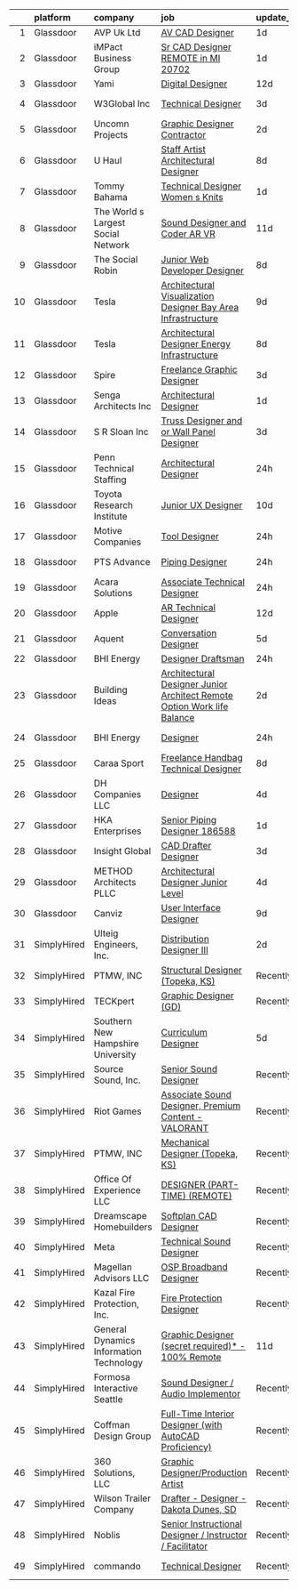 

|    | platform    | company                                 | job                                                                                                                                                                                                                                                                                                                                                                                                                                                                                                                                                                                                                                                                                                                                                                                                                                                                                                                                                                                                                                                                                                                                                                                                                                                                                                                                     | update_time   | location                   |
|---:|:------------|:----------------------------------------|:----------------------------------------------------------------------------------------------------------------------------------------------------------------------------------------------------------------------------------------------------------------------------------------------------------------------------------------------------------------------------------------------------------------------------------------------------------------------------------------------------------------------------------------------------------------------------------------------------------------------------------------------------------------------------------------------------------------------------------------------------------------------------------------------------------------------------------------------------------------------------------------------------------------------------------------------------------------------------------------------------------------------------------------------------------------------------------------------------------------------------------------------------------------------------------------------------------------------------------------------------------------------------------------------------------------------------------------|:--------------|:---------------------------|
|  1 | Glassdoor   | AVP Uk Ltd                              | [AV CAD Designer](https://www.glassdoor.com/partner/jobListing.htm?pos=104&ao=1110586&s=58&guid=00000183978206e0b8699b8ed30755a0&src=GD_JOB_AD&t=SR&vt=w&ea=1&cs=1_7d8bf997&cb=1664694225112&jobListingId=1008173007558&cpc=C19BE7EA145E205E&jrtk=3-0-1gebo41oikltu801-1gebo41p5ih6e800-5f97c9f94f7f4db1--6NYlbfkN0BRv-Wc929RsrsSUem9Y6h8brrWFQ-iaB-Blp-pMy6VrcEQM6O4vSQyo6wkqqGAILjsuU26OlTajwT8Zt-5yn63Kw6kQNOSGHeIAokNRr4bfoaFrrQfjfDuOxhus2QZ46X2m62Ke2DWo9CUuYb13fZMUV9l_ooMnB6KtAGSrkNqa0sMG3HIp89Mw6Wzg26r_egp0o68ou_almq9GieVN4RfCmPrxeiMu7int1jsy0WiCU400pVjRHzuPVa__K7rxJQJMpoaNVoDsF_4tO8tNlDQh74EceX6n8vm0yTTqr3qSwQlJzH9_meEP66sNeJKzZMmVT9Zu50UUYGHT1nPT1NoNba23kO439vYujsUIxByqM_HX-80I6ks8Ka9oZDQF8P7hiQ5xYs6vSi3LCuSp1ZsVc0eV9dBuMwXZwVSK_ZNqYmka931dbTYMC1oBdSDlThWgGejCWdHnafQjp3TE8r8jo7eASReCRsNpB8gxIwk4RAmSWlwQn1ePBO-L6AmzPY3y-6sOfd9hg%3D%3D)                                                                                                                                                                                                                                                                                                                                                                                                                                                                  | 1d            | New York, NY               |
|  2 | Glassdoor   | iMPact Business Group                   | [Sr  CAD Designer REMOTE in MI   20702](https://www.glassdoor.com/partner/jobListing.htm?pos=128&ao=1110586&s=58&guid=00000183978206e0b8699b8ed30755a0&src=GD_JOB_AD&t=SR&vt=w&ea=1&cs=1_44ac66e9&cb=1664694225119&jobListingId=1008173763576&cpc=0FE1F5EA2BC84A01&jrtk=3-0-1gebo41oikltu801-1gebo41p5ih6e800-3b4dbd5ef948141c--6NYlbfkN0CJbMOVrL4pmOIN70aek35lGUd1VGkUUl9qM-u8TQSK31Uo9iBKa4zcbWmzwKIAH8hbAO13aEDFoUG6xb8VG57F3Fw37wXLnW5F01QWxLh9yvEhv4_QRRa7NXfljHmqJDSNeubqED9JL1ob3omGpaVBlFEwvUP-PaC-j1ncsIZ8R3jnmHMhidPjjeP4qJwrwQFjXIOZ4USQvimpXfhZHW6mY_eir-7FWC84e6oR_uDMKoIhMUWS7TQifCi1OEIsJ4PLI6gP2iIkjcjSTfxwLFiaSi0vpJ7M2Pj29ZnEuLtj6uW2L5cXcNN-6sdf58QiNUi1O3sUJ18LfJuvXXioY24YxIarSe1J-M6w7hp_f11jXU4kFpj_rmwdP1GRXiAwCnIMglE2V_nLt_5hUNAl4OtUV-NnaPoIWzS0ECxICC8svWlOhjKXU-pSIeGjkuVTLOw59IhRETqiBECVxnjwissnkEkAiX2NpcFNbJg3wH9Gpf2ickWac5OVggVuJNyhS7JLulaX4VIgnEpUEidVyYGbCL6WzAjqryjfypyB0imNdg%3D%3D)                                                                                                                                                                                                                                                                                                                                                                                                            | 1d            | Jackson, MI                |
|  3 | Glassdoor   | Yami                                    | [Digital Designer](https://www.glassdoor.com/partner/jobListing.htm?pos=101&ao=1110586&s=58&guid=00000183978206e0b8699b8ed30755a0&src=GD_JOB_AD&t=SR&vt=w&ea=1&cs=1_b312434e&cb=1664694225112&jobListingId=1008149543553&cpc=D1AB73242940E063&jrtk=3-0-1gebo41oikltu801-1gebo41p5ih6e800-d96790f07ddfb524--6NYlbfkN0DsBOlmEAMqZtav1V1WKZO3RUElpafjggtWvxyDQ3xFSnW2ELFgJeLX3S5xFeisUPMw82b5JYcnJNXu1QexHkiyMgdkVeTHVR0rJVBYbdWKeloc5xYfv3eVNueJ_bKSsVQdqM4vvwnu1xSTpv0VSoFJ7DPATGJpk9r3Z3q7WHdgifquY24OuuFa8uuWs7fOfsx7iiMFaHumhMGUksXxIyk3pLBoaJjniq6Vufm4BoFGqKhIuwWOunbBnBjmjTd492IN7heqRVTQr7-kVpfOUFoMBo3Yk7GdF4xV05sQEyHPHBeM0avYkUETUN2L-Ly7F-Fk8YGtfQ9dLlIZ4ITAOXEKOwz-37TVqOUMCe9-n1Li5CmSiZvqF6xbqXJRqtFnoVF2YUq41kp7odJcYRL06mYoSs6ZHeF6FUTgNWnW37MwYGIQn4B3vmGN9Kj4lLccy01-hq7Xo2cu4NIPNmEekUWXSum7dlv44Q8DsitXJILTABjGhVyhHHHk7WCmQVfRjq8WI4s6m-8H-g%3D%3D)                                                                                                                                                                                                                                                                                                                                                                                                                                                                 | 12d           | Brea, CA                   |
|  4 | Glassdoor   | W3Global Inc                            | [Technical Designer](https://www.glassdoor.com/partner/jobListing.htm?pos=125&ao=1110586&s=58&guid=00000183978206e0b8699b8ed30755a0&src=GD_JOB_AD&t=SR&vt=w&ea=1&cs=1_dd1cad4b&cb=1664694225118&jobListingId=1008168969006&cpc=F41FEAB56D215062&jrtk=3-0-1gebo41oikltu801-1gebo41p5ih6e800-455e7633626bf3bb--6NYlbfkN0DQr0I1mkHTYCHIQl-Z2q2GFo8_WIakD9g7JG9Jpso0F1szWHTNQT333qdHOIIMC5VIJQypQmt4eRUtOwbTbXU0wzKh3i4ukYp7x06uCaAP7a7bsfd_Pnwbw_IaKFNnaQ7larvDGHX2NhmwM33Otvn1goZQ5hYMiGFFTwMht_0dnBWC_aVhdA6l7YqXaj_zPlK2q9H-ROGzwUDDU2o4QFMSW38KtHTUUPtlfMdYighCeA0GBVuq0cITJJ-JIlUpz4yjQVAUKL4gue-fNdrQTP8U39x-vBiCFe_YHMZeJalw4Spa_k4fdTdg1s0pXcl52aaDXSWEy2PkPj-ByFQtL6LRz8IvtKk4TVCFXPjzCSBv83fDgQd2D9i2uArikroq03vFeCOoS7oyd1j8EYZ5JplaobViycNrsUlYhB9ownN6uekkiGnEOGT88InO6fCwK823qDvPxETnBvpCaDwc7faUtLmlsoIMuNsxQ4g_gUSFjahsINLxGjr-y4YpV67R2_0w0eW7W0NMwlyaHBZYogBioTKqBgzuJOzl9Uvj1PZhTSZKi3gpq7OC0B4sqihyVdnrNQK6cQSC7g%3D%3D)                                                                                                                                                                                                                                                                                                                                                                                               | 3d            | Los Angeles, CA            |
|  5 | Glassdoor   | Uncomn Projects                         | [Graphic Designer  Contractor ](https://www.glassdoor.com/partner/jobListing.htm?pos=109&ao=1110586&s=58&guid=00000183978206e0b8699b8ed30755a0&src=GD_JOB_AD&t=SR&vt=w&ea=1&cs=1_4a34b5ca&cb=1664694225114&jobListingId=1008172269703&cpc=8795CF9063CD573D&jrtk=3-0-1gebo41oikltu801-1gebo41p5ih6e800-90846522c68ac9b2--6NYlbfkN0BKcv96LAN5JP5r9t3e9WCk6GBMa7XVoW6HuhSN1eWrgTftW7TMh9FQJxAv04YsPFG9lDf6NFOQvnhDWWqBwZ2HNp02zHSSKUP14_jXzNcyD_xPEmPBcipcmsqxP-xP9NDrEAgpDzotlubbXMpZRUZL1VIV8opCYti-nrHSFgd3GH3Lgn-5WzXFro6PL7qxGQJWkbrrfHLKaKd5kCvqt3s0zpoGObeuBY8d5uOAvawxeU0qiQNRv8vB4oOot4Z0b98lFbuoE4hldyjUuueIUT0M5ikQazH5V6IBm754S1yeXj0aZFt5DJcwekqw3JrJUneXYZCr2uSrxsGbtOBkwKtKJekCpRkD8lYx0oRy4I9OgteNUgKZMMCh3R5868ub1HwO5tg65X-UjsYT_EzwSn79dl3BrUk82l4PUp7w8eEy1FCtgHkFqc6ZR_mZYfm-siFF0eGZfHccJiXRW614qjrWS-eXGvW12tuLodORCXvoSQP6vRuXfkxlHP_HcR7M3U5x_kkKMf5nDw%3D%3D)                                                                                                                                                                                                                                                                                                                                                                                                                                                    | 2d            | Remote                     |
|  6 | Glassdoor   | U Haul                                  | [Staff Artist Architectural Designer](https://www.glassdoor.com/partner/jobListing.htm?pos=110&ao=1110586&s=58&guid=00000183978206e0b8699b8ed30755a0&src=GD_JOB_AD&t=SR&vt=w&ea=1&cs=1_1915918d&cb=1664694225115&jobListingId=1008158422934&cpc=9FFE37255B2C047E&jrtk=3-0-1gebo41oikltu801-1gebo41p5ih6e800-28429ef3067ba079--6NYlbfkN0DdoLzd2nH_jHSLwr2EyTkavNA8xpnfBmQyA5D2SPCveIstByWqgi2KSDKasltwxyfxctkgsP-HOwOdSWhEHutSr9pl1BDh41IUZiravzOsEg4BUKUHZBBfsGybUratl0F9CtrC9DdvGVee0K3CHGdDTLNI56tu9C1qauDIyOB79jeZyTlP80d31ggwwOcbDucXrD8EnewBJgt3qO0VgXxxV8UnjgjerelRI1ROFr2FsY-Q-cpyLim_fe5E17VspPsuZdQl3bNS9Dfxhd66FLfbNsysSKOKjNx4uAzOweoUsQIG-PmcDy1MpQQQtF5VStR9XHung9qOkR5Msq_Ux8IAmfl_Kk2dkGYZMZTXtGthDeIyoOnwgmwDs5EhnV_EDrKLpmMb3CrC0_RHUed3T2-TXyTKY6V2qCNPha4sgncvJmFdD89y730V2y-Ou3UlLSJ0coQgLfF2XgNBNVY0CzT9FW1mNaM7Hh30hcBaQFLQZnX_YB3O1PYvpUOKyA-mw8NqATpe9B-Fwo8kbv5c5MTYfYrbIxNho1wpe07WtqCqdA%3D%3D)                                                                                                                                                                                                                                                                                                                                                                                                              | 8d            | Phoenix, AZ                |
|  7 | Glassdoor   | Tommy Bahama                            | [Technical Designer Women s Knits](https://www.glassdoor.com/partner/jobListing.htm?pos=105&ao=1110586&s=58&guid=00000183978206e0b8699b8ed30755a0&src=GD_JOB_AD&t=SR&vt=w&ea=1&cs=1_9b8759c7&cb=1664694225112&jobListingId=1008174289788&cpc=40021B6B9FB64F38&jrtk=3-0-1gebo41oikltu801-1gebo41p5ih6e800-00503b9f72fdff20--6NYlbfkN0D_0J8LWFla8zJ9doFfAnwErLHU3tLe83KczdaS8_YNczisqJRqGYoZeH0rMJ-ZfeyrTpnR_A69RZOm818FThwpwztqr1RSZtywqA3x5Yi1c1pyxRAb07Ul6_brK7NsOsqO9LJEV1Ix-mBz6jb5aHdFM5cFAj7oTT7pwY8B_aWV5G6lxBiEN5qfe-c2FnbciNpXQZWM5lXuUcPItzGam99laNYu4WkefQkIyGOH7eosdvvpr953D4OrhEAmp5S7S0ylMCiOhYis5GxBSc0uxZZplJ3ZPmVQJ6UJSokhg6ho4EjlxXvY8HNNgcfJDhXuc2qFRuReqxHaJQlpQrjP-rkHFPvLip9z4pEp_iIemaTDIx5tzy4GJ8B3K-0U4EryQtf17bXtj0R6Nvnxqs_nTnGny0emJAyC8TGbLn6dRx6VkpqcBC-mEt5P0oQ1ZPerU7Yko0-dbNrk4HEwybX-vFve8SCupsHNz0nCWIS1NxoUqySJCma64SyY1rRonhm2jxVJO3wAZJozpN1jrOSXHSvXNhu_tvN2C-0%3D)                                                                                                                                                                                                                                                                                                                                                                                                                               | 1d            | Seattle, WA                |
|  8 | Glassdoor   | The World s Largest Social Network      | [Sound Designer and Coder  AR VR ](https://www.glassdoor.com/partner/jobListing.htm?pos=119&ao=1110586&s=58&guid=00000183978206e0b8699b8ed30755a0&src=GD_JOB_AD&t=SR&vt=w&ea=1&cs=1_51a318f0&cb=1664694225117&jobListingId=1008152609308&cpc=6FC5BA77C9A4CD78&jrtk=3-0-1gebo41oikltu801-1gebo41p5ih6e800-912907b9edf9dfab--6NYlbfkN0DSgjPPcnEdvoK3uuxfISLALE6pB1FR7YSHOr_tSg5_QGIhoz_2VqUepdcKLBLI_zTYRTCT7JhMtmq6OS9b02BLFwOxO1nC4-7_-y7HA9kGxIBs-cuqMCepahxOKGxlsf7xw8K3-OKN-LaNThIElVeCStZe1QB1oFpvAGS9MwZh2vGZF4WEpVqUPUyF6KQYSh7gCvYA-knKpG8JcQKfjjOL6Fdj4VEqjkkidnoKKZFb-THVUHTEZ4OPJjCh5WcabfzWCIQpEyDDXs5MORWD5qZmoup7ab7CzmA8gn3fORiBgXhSzI7JsFPnIWT54MQwXysN5umiMh1SMz5RqgRZ6rEsmDU7VbPQr4-sEr_2oiJhL2h136uoPEUfX8wBKeNwliWeN-_PYQ3X5Rl0SC5iOJ3rGBofR5RjSO11P4N0wK4hzoxtU8YP4IQxvGX8JXbiL_kAhdvTSJxCqh2ZL_cm6tClF-fNv8KaN7ei6HKKoaU7gWPQJC_2bvSQnhuPXcZtFTV1cmu6A1Axmo1df4v3V8hM-pJ5NSwzI60mjMG5G6XimxcQXz7TgQD8NHmHpHr11p4kgfoWkwtgWmcAQP03WDZDIpwFSbsfE0c%3D)                                                                                                                                                                                                                                                                                                                                                               | 11d           | Los Angeles, CA            |
|  9 | Glassdoor   | The Social Robin                        | [Junior Web Developer Designer](https://www.glassdoor.com/partner/jobListing.htm?pos=116&ao=1110586&s=58&guid=00000183978206e0b8699b8ed30755a0&src=GD_JOB_AD&t=SR&vt=w&ea=1&cs=1_f2c10625&cb=1664694225117&jobListingId=1008158385207&cpc=7F6F94E2229B3AB5&jrtk=3-0-1gebo41oikltu801-1gebo41p5ih6e800-a4700ca198d49a1e--6NYlbfkN0BVEiCwtio_zq3mOGmhG3aHdQny94tlzy-k67z9IkphDraalBvzlH_uzJy8THcCVP2waJSd3yiwSETxdtK4p7WGdYe6iEdQIgLTJgRkgtmaAG-Ira_mL4q6O-3H-ODYq0f377Ah1rO660J0oLi7zvjCMqIM9s-nWo1gLlJP3or2dewY9edJ01451bpvce_yHEfbUMHbxTGNWmGxwtJ9VAE0IKzUE43PV4AMKJPmW6SNElEh8_0BPsuz5bdlBlhYuAoxX73mDEwexFm-3BTCQ11LdXM2vkg_enZOd6_r324qQ8xRyWR8qxfSrf63lmxxfNAyY1vzDh8rQspBCr1JFO48zXZW2JbS489gnnK4qqdC8D-LpxRzxrrnKM3ZGFTKwk4ndhQ5fucFVKY6yo7bTWE9-M6qfJW8Fl0Gi904RHMSUsXZO2ZOqKtlS5FjHAU-rmw5HpY7FqJsD5u2FUtDM9UFPRX7JB_PXvxEuRJbREn5kHOBb50eacYGhIQ_Me_uEQZlKXHaMA-C3IgqpAAc_Jb-)                                                                                                                                                                                                                                                                                                                                                                                                                                                | 8d            | Dallas, TX                 |
| 10 | Glassdoor   | Tesla                                   | [Architectural Visualization Designer  Bay Area Infrastructure](https://www.glassdoor.com/partner/jobListing.htm?pos=108&ao=1110586&s=58&guid=00000183978206e0b8699b8ed30755a0&src=GD_JOB_AD&t=SR&vt=w&cs=1_7a412827&cb=1664694225113&jobListingId=1008157424103&cpc=2CAED5C921A5F994&jrtk=3-0-1gebo41oikltu801-1gebo41p5ih6e800-c00e3ce54c079d87--6NYlbfkN0BkX03mv_qGbDFMol2YHqLRvzzvm2LmpzMO_FcYL_FtJlnJTzsjtFTdelRG5HbGrIfKuF7l_SRluDws8697LYRRPx4MMFF7B7pwyjHfCpqmLzDqtWZBv9sBU-l4VTomUZzFVEn3FD13pc01LVCjOXxofHXMT-b-Wgq_cKBdsuUzgmhEWQYaP4y9mdI54TjpPX0Qk42HPrCVWj4phu8eRNlm27jBlgoukbknazSZXjpNqdOeOjquO7lEqUIkrmu1Ps0L4EV9J-FSsYUN5fppogeBUtE-yv7HjhW76CcKtoeVWtp6h-zYoysSvsfikhmt7fMXUvsm3GV5gblX2e8s1MuRPpRhVLK0jEW4VNxZPUyPum5twRPcO0GkuNOWsvG64eU9-0fXcLs-Nv1fEk8BI2PFbS0a-ImLQnFKJZDb3vFOM_HA0p1vEqXNtnHw9APooo2oHpdNwnKsV6nhOxkkSgTWgcmDndEIHcEDrNzqm0w8oN3SwP2aWeYLmTSrdW1wHd2ODKjfG7t7AdYYEKfKj6jblSUZVz0cU2k%3D)                                                                                                                                                                                                                                                                                                                                                                                                       | 9d            | Fremont, CA                |
| 11 | Glassdoor   | Tesla                                   | [Architectural Designer  Energy Infrastructure](https://www.glassdoor.com/partner/jobListing.htm?pos=118&ao=1110586&s=58&guid=00000183978206e0b8699b8ed30755a0&src=GD_JOB_AD&t=SR&vt=w&cs=1_2a20664d&cb=1664694225117&jobListingId=1008157900538&cpc=8795CF9063CD573D&jrtk=3-0-1gebo41oikltu801-1gebo41p5ih6e800-cc22fabd2b8fda2b--6NYlbfkN0BkX03mv_qGbDFMol2YHqLRvzzvm2LmpzMO_FcYL_FtJlnJTzsjtFTdelRG5HbGrIeSusCXICEjkzYmbzCEPg2NVVqVwZzw5JFA9_oHVCBnp17UhLj5rOZaWxEkNbX9vRJfOLxWDWFETZqKnqIT1bHbfW_n7rS6SJ-j2gQHDq6bQkjdp2p-SDshsN2OsPs_nmAf9L1iIXbaDZeCKkxnqTx_v2MlTlxR8gkogSsioSaBSw5NBjzRJYfuPMa6JN6tnQUcWe7HdDp0zmSpbKzp6A3aRjjkw5wkIJOg1ADrQtAPk6PWlOsNT2AVVFzWnRvMfWkQMgv7idd1mWBy0BMnP8hBbUjvI1rkx_BiaU5uGmjC9-TXgrRLzNSUB_xmXtx0hHg12T0cFDRulryn2JPhdYaszpatEIfVfTMrOWUlZt17LWiOOl9pm6Gt7BQEQMfZX-3qhKdSS3DQ9t4BK_wVf0rDzduqeRsZ6CEM23gvx6DVGrNRISwvh0Zyd0p_k3aqdUzryc3LnRIrbZvVXRDGf7v5)                                                                                                                                                                                                                                                                                                                                                                                                                                     | 8d            | Fremont, CA                |
| 12 | Glassdoor   | Spire                                   | [Freelance Graphic Designer](https://www.glassdoor.com/partner/jobListing.htm?pos=112&ao=1110586&s=58&guid=00000183978206e0b8699b8ed30755a0&src=GD_JOB_AD&t=SR&vt=w&ea=1&cs=1_739f2a6f&cb=1664694225116&jobListingId=1008168176401&cpc=AC285F3A3ECA6BB0&jrtk=3-0-1gebo41oikltu801-1gebo41p5ih6e800-0a7693cec2d415df--6NYlbfkN0DeAJW0m2c6RRYZ8mDkAfiRHtRiJ0-kxkQVsAadI3fnKOGp_QxXvzZMVjx73-hM7tPL4rGNIGpIvNxjZDfZ5ASMlZXRqYXSdvBzYLMPNTRfPsz99QAZZlQQ-qg5zLdJfFnCV8gtIYLEdgE60hk1CYz4D1aE0u49Aa9-RqNuCdkbHL2e2NNbaJB8aHifFsxl1vCY6F8bMvOelcaIknTeLzN62PbcYloFKB4WNT_72x45p8JE1kvOE5l_RpmSYuBR-SLIjoG134MRlDTWmHFrsOfssXTCi5ZXLm_4VYOAzX41C02cpfcjuJKId0Pch9mORipDcW_htua3cole8JtcuuOsCbmY47hOK1TTKdElV3ZwbVmXQvpUGOftcGIAltP6_BxSnH2WwbyL7yLM4SB2SkZgs3U2goOQGysXxefsiOsnS0fMYG6oF5lvzkSByfdpdfp3MKpB0Zky6boHSE1Yq5DZgG7jvPOB9z3f4ubB4MobSSuO-LgVu_LWbRGpMyX5TqCivUyIFWPekQ%3D%3D)                                                                                                                                                                                                                                                                                                                                                                                                                                                       | 3d            | Massachusetts              |
| 13 | Glassdoor   | Senga Architects Inc                    | [Architectural Designer](https://www.glassdoor.com/partner/jobListing.htm?pos=102&ao=1110586&s=58&guid=00000183978206e0b8699b8ed30755a0&src=GD_JOB_AD&t=SR&vt=w&ea=1&cs=1_161cc3ed&cb=1664694225112&jobListingId=1008175613856&cpc=9E934515C28A9103&jrtk=3-0-1gebo41oikltu801-1gebo41p5ih6e800-8a441f4a4b4d0f26--6NYlbfkN0CiofGOeT0RP2QDFJUipuebuPSM96wGWIVOZu9Cgd2iQ5P3NOklK2evfwIjNW_yavrZUCxqZaCRlfWo6NgKp2MlOPZK4cYpVhP_-4BQrBfeHnMUY2-68USzjabuDo6NVsF1EY_ctU9j7ISGxm5io8u6lSS63_Dk6AgJk_bEOAowuV4LyrK5-lx_QpHmTYAcVLa35KZ4CD5d_JcFAKNKWXwT9gRTLDSczlFT7SgD9OC_Rj6ll7XNKaVTDnsd6gBlaMAYex-_3Ta9VWdsKE43GcF8JzsVLKvnfjIDUFZhBruHMFf95xVdRpN6gkMVxcVX2xtxZdXqEBC9LJm4cNSCq36YCbGtDYv9tMZwC3Giy91P2thxNalQUuQ4UEEq6aWrSxfQ5Onx3uN9XpUXXYynMNhNffY_1Md8l8k8bpM9pN5gKgSvAsdE-ffMip3WaCSwhne6yATjeSmtYGxYWmiDCMlO6zBr8-j9yMllg4d49IFP4_Yl7V-Xzx6B9bG_SiD_W2vxKycnflVG8Q%3D%3D)                                                                                                                                                                                                                                                                                                                                                                                                                                                           | 1d            | Chicago, IL                |
| 14 | Glassdoor   | S R  Sloan  Inc                         | [Truss Designer and or Wall Panel Designer](https://www.glassdoor.com/partner/jobListing.htm?pos=115&ao=1110586&s=58&guid=00000183978206e0b8699b8ed30755a0&src=GD_JOB_AD&t=SR&vt=w&ea=1&cs=1_9610b0a3&cb=1664694225116&jobListingId=1008167833972&cpc=149B3D5996025BBA&jrtk=3-0-1gebo41oikltu801-1gebo41p5ih6e800-3e4f44f994be5a03--6NYlbfkN0AfLs-MwR3OiHl_NZO6cp42SQ14GNv2FjbcPYCi9RMPs4zVhbzVwEtRmFRUWNo5vaHlTAuc5szE6KeYBT8-Qv0uVI9iaBy3rKuCjtt_0C2u495Agzu_IES48w8QPW42PiNUUDbUgdCC_8v6E2hgYb2qq9UYMKbJa864m9IlyqvvVQO-iyxbBmxfS4oYQdV0CNFz2EhZ0cxXFnCGXaczo-YZgjOvVJ1EoRnPNojWJc8Wk1nK8ejCePvNE6FmVvkivImqnqquj8G-9yaX7iFJiyClfaHGEmGe-a-qKvJzoIhE5ZFxdQymQqw1WiEUvxIf7fP6x2lop99H8Ud9h5yr_6R6prjtBLAu5j7bm1eRTrMwQKe6sIDUh96k3B-Dm-ITdIaswlM2_hphxPZzlTmjwl5vWF6sVqGmWtlwsGGfqPraPhvkRB7dTFdI_ovP6uDqxuCjY8h6Yhy73k8rkQsdZwqBAJZ_qYUe9pCcAc-9Tjf3lptBKSc2cNmbM4YEKeO0f-sWA3xdje0VyA%3D%3D)                                                                                                                                                                                                                                                                                                                                                                                                                                        | 3d            | Remote                     |
| 15 | Glassdoor   | Penn Technical Staffing                 | [Architectural Designer](https://www.glassdoor.com/partner/jobListing.htm?pos=130&ao=1110586&s=58&guid=00000183978206e0b8699b8ed30755a0&src=GD_JOB_AD&t=SR&vt=w&ea=1&cs=1_88607d33&cb=1664694225119&jobListingId=1008176929324&cpc=B101C867B3EF2D75&jrtk=3-0-1gebo41oikltu801-1gebo41p5ih6e800-9aeea37e306d6b9a--6NYlbfkN0DJfImIvzE2swT4v0eZhM8OOhTI1z4fI_YDwXx6w3wUKgYgwTDccgkqFvqBRfDMcbCdkz1YhHM_sbSGIaE13FoG27hCLW8jJhqffvzEFaSu8iCPzQOdWu5mTuKb1-08gHz6Cx53f6i6lTv_Oq3O64FM3PO58MENybc20Vln_X4umdt932xv0zTAs3kRXCVsbaoSazyZQ0Sj3XK4TvZhQz1b9Bns9IaZK5uqziif5Z322kXwTFEtZ_4sWHDaXFlW0gXQEiLee3J63kXMwj0zp0pnrwjdGwmPUS-gDvZWDhkGTOcE445CjKFQI5ZdEaflQ3Wl11VkvcmeVKYVE12GCNpHR5GmlV_64bdKWE7bGoZOkWACacwlEuYliihYwpio95XUDnCpPGWbIkjg6L4QVfupiusNeI6V54fgpbQFSiKz0cR7yqe6oEAxenwe2RLsoYtcZn7rBEVznRtgHkSzNr_9i4Qo10QlY7X4suuSHvbVEtFmNjcendSITErhm8T9ILs62MQrm0H-OvjpYGp7NDI6RHDye0AkHxAFd5SZqekxKItHLxBsVIi9hqrgZjdNi3sCNX_JBvyb0iUn-MVAV0FHg-_ASH8V7kfSx4HLCHrjv3I480APNlxk0AiZkFJ8sieBMo6OUxDX1iR8yiW2YIS6kTb9rKbja7crzSBUgHwQ-Qvh0wriV0T9bDHPyhoeRJPeaTc6IbW2RYsEb-D9vSgk1ulHx1oYl4u1vAKVXPxp7Dsjk5FNwiXzwPe0pI56mWlYGSV4DaDvkZLGDXVuU-NDzsX9K_xb0onxucz1WYa0Ir7wj49k7ZXXSRm3UBkmAfQYkee9xuNixppFiEfDLijCfUtrbHpuC0R1jo2Mwmm-9w%3D%3D)                                                                                           | 24h           | Blue Bell, PA              |
| 16 | Glassdoor   | Toyota Research Institute               | [Junior UX Designer](https://www.glassdoor.com/partner/jobListing.htm?pos=127&ao=1110586&s=58&guid=00000183978206e0b8699b8ed30755a0&src=GD_JOB_AD&t=SR&vt=w&ea=1&cs=1_24dc9c9c&cb=1664694225118&jobListingId=1008154395626&cpc=F41FEAB56D215062&jrtk=3-0-1gebo41oikltu801-1gebo41p5ih6e800-f67843274f24dfd7--6NYlbfkN0DSgjPPcnEdvoK3uuxfISLALE6pB1FR7YSHOr_tSg5_QGIhoz_2VqUepdcKLBLI_zT8gjyfR1r67aOTbgheK19SQpXGle3g4VY2c30lMRAY4mIgBgEwCLhgJWsabSw76xIdLQzQTrpVtAGGFxggeZHQv2ARMYsVTb7oNmNoJVFJjyIc4Ag7TCw6q94t2qqC4166nU3E8pGidY73YZ6aLrT7rJCaWdhoD_t8STCUq_T2QpE0PSUZYbJnuzBOt6ZTkjHVaBLSXiVpuG6S6s3HWtlG0R-pgCJCUS2j2VX64pMDSMlTTCo5tLVFdhSpW1BIDqoNk1ZvsK54j64nQZl9_xh6q0Y2WK3FoJ9oJ82JH54dkgfUiurnxjsIL6_7FmOumshkKcxNgDJIZLlHPKFdarFfdAEmheAFXTyjnnxcxVsAtAa0JB2yezJJXnsipZ3zB6ZMDVhVDSMVnkOslsf7oG2xEojBLfjtR1ATe-Bi-52fwawdRtQJ2cKOISMAf5lwCVW_mJC2AXFcmI8I156OsQIuwsuRDlPk_QLw0-NUkYW-wxstHt8NABBSQKUt_SXDjsnQEK7N0FqYVA%3D%3D)                                                                                                                                                                                                                                                                                                                                                                                               | 10d           | Los Altos, CA              |
| 17 | Glassdoor   | Motive Companies                        | [Tool Designer](https://www.glassdoor.com/partner/jobListing.htm?pos=107&ao=1110586&s=58&guid=00000183978206e0b8699b8ed30755a0&src=GD_JOB_AD&t=SR&vt=w&ea=1&cs=1_8d1d8bb5&cb=1664694225114&jobListingId=1008176935116&cpc=AF8BC9077DDDE68D&jrtk=3-0-1gebo41oikltu801-1gebo41p5ih6e800-c6127f70d7afa99e--6NYlbfkN0Arae83wIe_NvHUM_lH12ng2DVBXUGu43X8DQ0yIsAk_4QPE-Y-IBDXyZVo7MT05FwDVtFpgk-5276VwVZRNVbA30cGZQtBxf3LcR9Nt91oBuCc8O1anQbnUaTLq-Dbv1V7SgIUxBypmKA7FawL3tfevH3czSa9GUynQcR1-YWQX4gURlO2JF-KU0DtdaQ2hV3an4U93uLe8K0YR13XDul4oNLr9TINTfVvJ8FpN9shYweeB7O9AImZ2HvKUimwgL0kbNqctHvJbCZSeckJnopo7lxXyCSOSpIZtcRpYlLexPdycik4rFjYtun0bSfYFF9DHwGMNs6PApwcNXaP9w4gezbo1f_QPY4T9f6lMX-c_sLrf8kPlh6N9Lr8wIo7pkxsAyeJocn_x9fiqr83kOJaJL5p2h3-J_Ck4yHvvebGAkIPBXQcHQ6_1xgQmy9EUtnw-qpaX2VpxDTKFBSTHp1w7ZqarPZ6BVL4f-dmLdSRegAs9UZNub9e3VxUuRKWJeR9ECQFze96h72RZzdmHg91-LV4Kd5y_xIO_mpUTRavmRn1f2DULbKR3yFlwD-FwLdVbvrQPkWfQ035YOmZOaCc1dz4sKlS4OUpiAmEJSgtese4dHFaEEN28DwWN7wom4jssTENZ84Ti3pnWqzUN4mKmioU4ma3AtLVYfXP6YP9eRn-obL3zClMis7cbUDvDogoLYwrp4HbEDPaulr0gmSAk_rp95AcB5EyMUYirDBlNSmPQwoxo8rr7tQ507EQUrsK_0rO3gFbMr334BgsACs-vVkqAxxE_Ujl4pwZmvHCXDBkkwT91e_vAdg2lVNx5I0%3D)                                                                                                                                                  | 24h           | Long Beach, CA             |
| 18 | Glassdoor   | PTS Advance                             | [Piping Designer](https://www.glassdoor.com/partner/jobListing.htm?pos=122&ao=1110586&s=58&guid=00000183978206e0b8699b8ed30755a0&src=GD_JOB_AD&t=SR&vt=w&ea=1&cs=1_3bb8da84&cb=1664694225118&jobListingId=1008176930198&cpc=84DBBAA61F05C438&jrtk=3-0-1gebo41oikltu801-1gebo41p5ih6e800-66e53d811d91c3a2--6NYlbfkN0AbRbVq8OvmskiEcE8ix2E9Kyrf8sse4cIAfa1sfcPLRpUGYiSkHhgQ3_gthoIofBwvvknh0zn7fnChEfnHQ_SbtHKSad-YJOZvp0VHZmVwtGwK8A5lhfaayUfSPphgxZyCpV006muCNyIJjsPQy2BZ9elqW5NXPPB30DsxIRm0MWROGEflFyOdIJ02uBX7DUr7NZTK3Jky_Tw_iFnfkgkT3HpEBgAOGCK1hiZ4EZrkVvCjMBuQQmEw6BQ1Kc3V_p4aqiiiTP84NJTWEUzBmAqUmIx-6S-i4i1uz6sDiY-Gmf99UEfTGu7elUpg9U9Bm_qce8PtoSnwMSWVWULBNn-uvz7xN1KH1uwpQk0zCLpNGnyIBXaRsdm8J3NyjZ74vuvSMoi9IgPH1xHGMstzSCdmgUVmu0ozgRkOtyFhiG0oInvlI74X_RGMCFr_5BHNMc-rvRBDdnY_nH22x6iDlsvwZHy9ovv5eZvOboF_nLYOWzbo3FcomhQpYdVxew2VX1j8JcZfnL8567-H-gyMsitXtr1SPuLZ2NXrb4GkBNjpkurquSpbGM-waJxpLvcSHgIR2o9tY1skhWDc7EJWqI_yL2Fm9VfNYz7sl_A4vkFfSEJB1aa-WOg4egOIRaMMQn932DYLcrU8rLNjVdKwVVXPTp7aQlLqqFsfjnZuaWP_5WiCkItPQXq_ZEnVuU_nartu-Lmi_gJ8DbhI9hRy2wL8oj7V5U3AojD4LP8AbSOBI5k4d7qoMXRrPPzelxXj9w_kaPNSfhWoug%3D%3D)                                                                                                                                                                                                  | 24h           | Wilmington, CA             |
| 19 | Glassdoor   | Acara Solutions                         | [Associate Technical Designer](https://www.glassdoor.com/partner/jobListing.htm?pos=126&ao=1110586&s=58&guid=00000183978206e0b8699b8ed30755a0&src=GD_JOB_AD&t=SR&vt=w&ea=1&cs=1_07a9d7ef&cb=1664694225118&jobListingId=1008176927829&cpc=47CFDC01B3F81FAC&jrtk=3-0-1gebo41oikltu801-1gebo41p5ih6e800-2c291f53a999e2ed--6NYlbfkN0BQuJXpfawXtfhwzLerQhC04iCxGrelUvn_xttDeop7CMmG32gURwRxtmLdzLGxgEQ1FZ945dl1_eS-e0Qx4L7RwRX-PoOJOH-CH48QJd_977S6ABQrP63nwzh9354E2DXUqZYc9kYqkk17w46Z0amZhdgVYZuK5gXRuvUrz8tnFDG08rsKoIyTYfJsXw9Voua5efZY1QAZIbxi90uwSr4gttHjukDLTZV85h2G1Zn7fvDB9SscD_nZTSHyrVaCVHLxZDoFY0x_EA8v4rre0GBtXcjuns6rwKodTsmrz8fRA-EaEPf4I9EqiYg3grj5MyPokyQoEzVxCe4xt-QHqE8VQDTIYPSm06rijI_Rbpl_J0SYoNRDfVEMna2LSuglP_RMcnDd6tm03gUx5WWGDSIRVBJHH3BHuS34P7wbt2LU3PLJ8dwMsqSY0yaXH9yRaCzpscOI41Rw4U4Rr_iGO-zj6mGC3dMVGUTDFOa92VB8IvrTh-z_Nj7TwHdnR2QHwwB7u5T_vkQ_lsb7NW2n08cnpfJz5oVbvdz3vNE8cEWvXcxIxFLx6VYe0JmHAs5N9U0pC4kVo6vOwOlxGkV7lGXcEVA9U-IZc485vFOM1Z1IIzpA49eu5pz1ikEYxm2vKeSGaoAfVbSegWEmTcnki9maJKYvVwQG0pyF97o8aIkU3P-w_wekqrNGyZiSmjM9nKVkXbAQOjn8CybBK19caP9niCBFlIZuW_Q5Ipm4GPhBYJqbulk2RnjLl2g1xhxdne8%3D)                                                                                                                                                                                                   | 24h           | Orlando, FL                |
| 20 | Glassdoor   | Apple                                   | [AR Technical Designer](https://www.glassdoor.com/partner/jobListing.htm?pos=113&ao=1110586&s=58&guid=00000183978206e0b8699b8ed30755a0&src=GD_JOB_AD&t=SR&vt=w&cs=1_0bbe0f8d&cb=1664694225115&jobListingId=1008148531615&cpc=654405A9B1E0A9F5&jrtk=3-0-1gebo41oikltu801-1gebo41p5ih6e800-89b7c27963cfaa52--6NYlbfkN0BvKrLyj5gPmtZO9T8euul8TCxuuKNOtzRJOomxnwSEodTz2Bc-sPZlt2Zgji_QUXEpmbHp1tVmBDJ9mdka5Pie2SbPf3VTxnfOawfAG0JSdKl8Txl0oWFsE7lZ-n53MYTlE6kIkFK78ZTweg09JRSUoTvX04zGstaZ0kdzpM_RxIsJhvjDBrMPKFZlJtuwYt4wIrC-DEwM6rhU1bl52oinKINVsat_D5nKLGnXqajXdXSoNarLKdVCOzumnTRhNrwl9GsJqRk7vd8Mdv9-Cza0GPbFi21qNN7_iYhirBW49sTnS3g3eQhI-wNL70fj-O7hOO5vsQf9jFeLqfXPfmdPUrV8ANzTZjbvdGmEYIuAHQiNAbAAqbH61O1u8pWIVoD5Ajr_qp8CpP9_cicpCgv8as1x0gs1NOSXeDpqhmUTwRG3UEfGbS5K-iD_5uc5xZU_IsYtHUYUIZKeQWPTenvXy08bSEFS947AaUXTLaZ0yd8qcTnyRhd3xSBMz9p-saeFUVoxfwkSGhypR2Z7bqP3JjHJ3x1cox5buDleojEE2fzmtP8bN2RC4NB55rtAvaXUZI6wSYqb-Bzxm0ymT0Y6mr3k5KGV_keBYB_gZO-UWh4QslVyRdDI7I2ajKLVYCkrCbFuacCXKwazEoSikIROOe5NwfpOAVDxG2yKHofBSi3HeKXA3pyks8Eoqb81rtpltFXuVenZZ7Rom4-uLKzE2wgtj25-jx2Bi7FyZ7V_0peKw5G_knmQp8Z4hSTqvdRwFXb_X0q2EbQQV57vk9T0ygRk8UJbmU-sWKpv8wmFWiySu9D0jlv_rbP4GKIiEKzYm21hPfs8v-epAihhlo7zURE3dLwYxZEZ6BG8L82GmeR2aLoMPeYEaJKRM7QZq2GBZaZXPcyWYmd7Rrhmp8edSqdlqTtmVReX0cVs-zDEjxEz_4gS4kbZuFbdGM3vAXS_yDZP6jgFWg%3D%3D) | 12d           | Cupertino, CA              |
| 21 | Glassdoor   | Aquent                                  | [Conversation Designer](https://www.glassdoor.com/partner/jobListing.htm?pos=124&ao=1110586&s=58&guid=00000183978206e0b8699b8ed30755a0&src=GD_JOB_AD&t=SR&vt=w&cs=1_16d65391&cb=1664694225118&jobListingId=1008163777472&cpc=2CAED5C921A5F994&jrtk=3-0-1gebo41oikltu801-1gebo41p5ih6e800-c9051f782411d665--6NYlbfkN0DMrcEu7yrtATojKJA7cEzGQ3FdRGWLh0CZQInL4ECGI9gD0Wolx9R2EDT7B77c2cTGzWquZTsTVFBW-PhPLvr7JZC5WuhadUs_UNhMqfmGXKq8BNYKoGlCicMfOyCERHY12As2BK4hg374rKwCLTaiBIGf1EtQ-LUDKr2hBZQf435spCcesNa549M-8p_tqmhZVwoKo_lASRzJS1pos0OsvdjVPA32GlR3waX98Fc21hjyor70L4SAeSo78Y5DqxrsHT4Hetr0dGl6Y1Y0zI9JMSnMFpw31woIlMx9KQJZAtDE74SssbvMk_lf6ViGSfoG9AsOqLUCk1Ql8dbN_ecNoabCpeEULMHEQu8xxGb_mjvLvuEQUsKwV8lNlfy9a3ZoaYBLWsur8E93j9HNuIT6hgI48qb4THu7u8m7b-yZWkScB_uoJ8iMBn8Seb4A9Ur9UhfCehBvu69t6CdJ6GrrBSdMSBVR5wQ%3D)                                                                                                                                                                                                                                                                                                                                                                                                                                                                                                               | 5d            | Remote                     |
| 22 | Glassdoor   | BHI Energy                              | [Designer Draftsman](https://www.glassdoor.com/partner/jobListing.htm?pos=120&ao=1110586&s=58&guid=00000183978206e0b8699b8ed30755a0&src=GD_JOB_AD&t=SR&vt=w&ea=1&cs=1_772829ba&cb=1664694225118&jobListingId=1008176930779&cpc=1120CD366D53BFD9&jrtk=3-0-1gebo41oikltu801-1gebo41p5ih6e800-d7e6217855da8c7f--6NYlbfkN0AHu6iHo_UsXgM9kfBFlc5QVOhOe1JniIZYFa2Kb2bNFV1GAa3tvOjW918fQx-QuqBUXNc0wP1zCyPLWDZgFa5GLfrEOuou1z4TXFts3hYHGd38A-mjtdkPF2XkRWOARhv12jh-pRL5yTHW77QV0wJADK8oYoLxw60HDg8_yjc0l8yocE0tOn33vJZXqOBExpRdA-Z_4cAyYIcOTzZ189kp7ympsyaxRhX4wtvc_2sMNEPCTuqCqcqkbarYEsP1kMG_7hoqNDGf_cqnXOSofj0-LPh4lwTbHT1IkBnC2eRWyqZKY3rTorBrKOzvxUNh3A3aufvsfC9t8evFAukmQo3hsLrosBwo2RPD64YZBI_C_1AVSUoNm9Y9N9z2yts8W2ekzgpJEEPhC4V3b_J4vVfUR4E4hXYPKQsyZxFLwg_WcFSYwUPIjGTdEPPfj3zzNF4v0AQBLvQ5t8s9yv8H-Ya66np331vyT7kmCgmHO168ggeVXCC9rB9lvnxaZgP_aJZR1kaFCk3wLmv5vN7GINWgrOWXkEru8jg_SFowd75_i8abG_n3LwFEcRYTKF2Blkf2Lw13GhI2GYEiu5J5Pk7B9y-aK9mjhkQI_j4LVRRsZKrztZ-JGh4Rg1LHUqSxWhUXyXbIc8bi-JXp-j08rqUMyEsIRnajXGWUt9o1M9h7t6Rug97rAk0ZiOaEy4ICmenBmpnsLG0jqI7NP8vqcOqTMS31MYGzBCcdhnzVY6ipgOZ59xtvgjavC8dz4LsZmLewkUpNj_luK1vPAmLTqDYLz11d0EY8yKZ7aeLVo6z9wOtAUFp6hMCOsjgHX8Oa_AE%3D)                                                                                                                                             | 24h           | Cayce, SC                  |
| 23 | Glassdoor   | Building Ideas                          | [Architectural Designer Junior Architect   Remote Option Work life Balance](https://www.glassdoor.com/partner/jobListing.htm?pos=117&ao=1110586&s=58&guid=00000183978206e0b8699b8ed30755a0&src=GD_JOB_AD&t=SR&vt=w&ea=1&cs=1_5d291fd0&cb=1664694225117&jobListingId=1008171437008&cpc=4B86475FAF393599&jrtk=3-0-1gebo41oikltu801-1gebo41p5ih6e800-219b57044d28879b--6NYlbfkN0BoeN8o2TtYIymYcGb3iHz_h7Kekt3ZVqOBcUvSGCcqparWjHNWVZZeWm_o72GM03fkO-FISpGjvi4pdg0b0qwW4F72u2hYhog7KeZh5pias19Rn4o8jGfQIOtxJheQWe-xaLrRfQU2ZbBuQctM44gLQG6MR5PCtcJMpquPKL3utDUq2MH-VfxrdwcE7Lro0mB_BamUrvk5nqJmiSkk_4CCxVaf-5zGlBIJw5fghCa8L-r4AM4HfCwVDAeWXYxYCCKPEBf4bIWj6h00GgaKygnGzjbG7E-lB9TzPoZVauc6zRapTaVu2FLO1E2snGlJQSiLUaTVZGJ4LtTyPRPtAxllSyKW5bw_7ADKdikM-Il3xWlcr6naNgcPYkRpKg6f0nIpR91h0AC7OxYpR5A9Ov_pLFW1nfAAM_004t6MeBLFa6erpayQfpl7kC_ok9F7SzZgPs4qpoR7NQccV1nQ7ygrZhhzP8R3sETGp0kzxj90M7DgySgtSKb6UmvvT95nF94%3D)                                                                                                                                                                                                                                                                                                                                                                                                                      | 2d            | Nashville, TN              |
| 24 | Glassdoor   | BHI Energy                              | [Designer](https://www.glassdoor.com/partner/jobListing.htm?pos=123&ao=1110586&s=58&guid=00000183978206e0b8699b8ed30755a0&src=GD_JOB_AD&t=SR&vt=w&ea=1&cs=1_773c18b8&cb=1664694225118&jobListingId=1008176930709&cpc=F583A5AE0DDDFE3A&jrtk=3-0-1gebo41oikltu801-1gebo41p5ih6e800-440a16322f937916--6NYlbfkN0AHu6iHo_UsXgM9kfBFlc5QVOhOe1JniIZYFa2Kb2bNFV1GAa3tvOjW918fQx-QuqBUXNc0wP1zC-GT7_Bek64oamCe4KdPH5ec8UsbYGYxMEjPbM0xeQzFEl2S0f-WQ0JRhs6GlEjylLHohCTo5WPbi6aNGPKhbyBsWn6D7-wsyM0EBwGznO_Bpv7j_sRTLqEvG2GP3dH1Hj8jGR4NvdZR9thy-ZR8oBZQBAs5AsjVVwq1sIP3cyBgju5N8aIneOAaozjImnEcPXMUpVP1go8FkIRZlOVhy1qGHJmCkZzlW2Z4uO3Dg2nB3WELVCEFDxQ7abaE1ti82aN9FM4GHSjWLywZZo2UX6tIp1V4XHjWDiHD8aS8ZKucsQMu9DZvKUOSM4YP2s02Imlh5hIjYb9DH2DPCgVM8tRS775IlN1HjB2Xak31gja3B4WpWrcHe2GdtnrXpbKCafbT1WUtyJtCTwW7OXBWcajaTxQKpzw1BANnaJ524LvcI6YbSsqcJSjJOEYUZa0s_hSjxMLqBSqh-JyN9D86uOQEh5p4Thbo3KZiT9fZOHLZTYq1cYunZzJB3qKPYTX4KQU0wt-UZIF9j01pkt8R6dp6dJat15Kod695XF7sRvXigpfdGVqSDL9j7VOGSY6eJXrNc-9dTi4oSZKfOHPIPSDxtjgGGyNb26lWM4v1v5uyCMqKhbGv-JbvcA6dUHC8GtVvFKKSmvyq7LlHsmQmxj1os4d2boJwkk15So42yxqgfBuJ_1v8thBy9kdo9Km97_VMgLAptsn2weq4fzCP2xwbTRijaYd6ZbwDMG69ZXd0)                                                                                                                                                                     | 24h           | Minneapolis, MN            |
| 25 | Glassdoor   | Caraa Sport                             | [Freelance Handbag Technical Designer](https://www.glassdoor.com/partner/jobListing.htm?pos=103&ao=1110586&s=58&guid=00000183978206e0b8699b8ed30755a0&src=GD_JOB_AD&t=SR&vt=w&ea=1&cs=1_ce600d97&cb=1664694225112&jobListingId=1008158545074&cpc=90C4CD7F4113B630&jrtk=3-0-1gebo41oikltu801-1gebo41p5ih6e800-147fb6be78e8cdea--6NYlbfkN0BKI1D9Di4JUmaWSlprJZp2QiygpNTfhFcTQDxu-IUMIueuQsIO9BY7FQFzoFjnToYW3u2XfNBy6oI-oOWu7o2nwcHismEdvPyVw3jTDmldSQ_BYZykVbOYWItnPFMwhq0r0E2H-iSJVMR0U8235tBRzpKi9TwisfEgMPjDwa20vMgyigaQZL_7LouNkJHp6WPbRVj6ylERjTob6_uzdjZdtg3DmeCtBP7kouUnrqJIFArsa21bC6sx-B-XDWQg4SR00_clSSPfONHCONrJGCThzt5KIUKW7hLIejoRVSZZGfRFpUwj1jIBSq-FyKI-Qxm9qLwUuDNX0T5oegd36GtInFwRcsxWwa4xQ5Qf-CqMR3YvgRfOKUVL-x2NPqj8TMaQUELyoIY4ECTPidNEdKUaduqgZUIgp-YrIQBzukjHUNgVdWqm-FZ_5g61Z4nWFwQazgmRurHl9gjFFBCJFwPizO1jtw3G_KZuMOJtAU3Qtg-CA2cG8cFMN0QxQzqj1vketYE07Nqm6oIjjIw1O8dbRC5bfTaA0Mg%3D)                                                                                                                                                                                                                                                                                                                                                                                                                           | 8d            | New York, NY               |
| 26 | Glassdoor   | DH Companies  LLC                       | [Designer](https://www.glassdoor.com/partner/jobListing.htm?pos=106&ao=1110586&s=58&guid=00000183978206e0b8699b8ed30755a0&src=GD_JOB_AD&t=SR&vt=w&ea=1&cs=1_1d98d6af&cb=1664694225113&jobListingId=1008165162959&cpc=0FE1F5EA2BC84A01&jrtk=3-0-1gebo41oikltu801-1gebo41p5ih6e800-2b4a1849a921b234--6NYlbfkN0A953Z9EfJZc5Z9y7Wb0NkuJO-5BBnqXCJSieP3bN3oT0yhRhApRHWs-VulBasZOkhZ3KwWGWSZ4jZarOAlg-NR6R1z-9OUAsODrPmzdpxh0rMJUntpM8n-Z0kyJNmAvLwM5HV22Vc-zGn0H9ANJ89qVmNGFgBj3lWHVizKZzLkvRig-sX9uV5hiAtu20kMDebzTH6o5QUKM7D-G0bWdTnJR6xH1t9BDYfCipwcjn6u0drco5l2TkRagMbDvz7R3H9XXDcD60jKO_18K2T35w1x12ikpDmFFLRTwMP-XPucv3B82Bu9LFt5R-22MkOTjJSjS3X1bMWBQC6iNkHXNr87tRNcdvl0qo4vb-9TJVfPDLQ9ZkNVNZYiJmJeBJIgaj2jwfOOz1COjh2SwW2Kc8VSz7U_dWpHxF2zNbujDWZ7S-pUsXKmkrFt0QUHHhbPzgGAdF5RTSIgGoIFjtMXwyzXAai8vevEeJF57WKPQ0Rzoq7m36eSZtbT)                                                                                                                                                                                                                                                                                                                                                                                                                                                                                                     | 4d            | Remote                     |
| 27 | Glassdoor   | HKA Enterprises                         | [Senior Piping Designer 186588](https://www.glassdoor.com/partner/jobListing.htm?pos=121&ao=1110586&s=58&guid=00000183978206e0b8699b8ed30755a0&src=GD_JOB_AD&t=SR&vt=w&ea=1&cs=1_138d9035&cb=1664694225118&jobListingId=1008174123321&cpc=07D58528F3898F33&jrtk=3-0-1gebo41oikltu801-1gebo41p5ih6e800-43042e21171e7b19--6NYlbfkN0D2Zbx9XuZiwQ79GU-6D-_G_OF5jUrh-BR5XA-QHW_xVEvvOjbjwa9TzC44A7zOICtFTHilMOnx04jLJAONTLWlpUPDsgOIMygdOVcIY808OuHPTAK0elDLzTqgYomLuJDJp2AkRUEgVvSHLsFGUPJZGhAmZqeCxRHPWyO302OawFiCvW938j3AnHCorLdrD-W5ZOGY-BsN2KwLi8d87fOkihmEd9gFYmjvnArHDz4LAzHA4yn9kTUvqOyyaxeukGApN4chCrf9IpEIlQbaBFZ4D2q3RsBeJnqCJsFjTixYwG7CGKrKzYOwP-6Z2N6FHKtGtQJPC71B2T8_Z-VYqugesKHwe7QjTmd7GXAFmKZSwezWMtOmzk4lbw_Fl4u0k62hi9gLMQk7HuKdZGqahLo36xZUX2u0QoLGOUIZLlmI3u1FqC3WjZea-SXB_Skwu5khs_81TqzWUmgQXQFNq0ExjGbnfCoJ-BSxQ4gTaDgEo_dxgKccMj4ni41PkGA1ajW468CMVc3mTwKj7zPLlYI6)                                                                                                                                                                                                                                                                                                                                                                                                                                                | 1d            | Remote                     |
| 28 | Glassdoor   | Insight Global                          | [CAD Drafter Designer](https://www.glassdoor.com/partner/jobListing.htm?pos=129&ao=1110586&s=58&guid=00000183978206e0b8699b8ed30755a0&src=GD_JOB_AD&t=SR&vt=w&ea=1&cs=1_786bfecc&cb=1664694225119&jobListingId=1008168502702&cpc=F41FEAB56D215062&jrtk=3-0-1gebo41oikltu801-1gebo41p5ih6e800-fe57d4ca0cbb9e04--6NYlbfkN0BKkHZu3wF05EeDimN_p6sYpKCMArvwa95YdH7UpkaBCiPadoOw6FI38GaSqY1CtPwff3nE0dghM1yLDR5vCtZf2xfI8CkzbqGeNquw9wSoAwCEnmCegZ0H25-tlm3ZsG8_sochmXp5NxIpTYkY7l3UEPP1kW_SuILj-YyM558OmzPYZ2_sgKABN-IDGsw83psvQY3nHmwzQ203jIXFCp3QqO37k9BzokCOFNKbGCLSW2z7qhxP4sQq3OcCPZ_WHxntxkvXvlyi7HJVghA80vzT6JLJ6xaxtyd_JMUrGwPe7ytDidKPwetgydEqP0WDOrTWMcSjGiU17o9KBmJAT7tAFIy87hga5YP39BOcAaNrURpxDD9atGAZMaUbqC1yvnLv7pPm7QPh1FdV8Yl3OvhImvb_u28o8U1UC5g84sX5TjGwoVTevWq4yIMFHZrzi33BVK2nXToSPZQeawNNN_7PV20eKN8sxnDzJZEp9loYzLt3Z-LpioJLJt9HCgZQjcbIC1mncdN_nA%3D%3D)                                                                                                                                                                                                                                                                                                                                                                                                                                                             | 3d            | Fulton, MD                 |
| 29 | Glassdoor   | METHOD Architects  PLLC                 | [Architectural Designer   Junior Level](https://www.glassdoor.com/partner/jobListing.htm?pos=114&ao=1110586&s=58&guid=00000183978206e0b8699b8ed30755a0&src=GD_JOB_AD&t=SR&vt=w&ea=1&cs=1_44745e95&cb=1664694225116&jobListingId=1008165302403&cpc=6193B0C32834B022&jrtk=3-0-1gebo41oikltu801-1gebo41p5ih6e800-f9dce6c78ba47d22--6NYlbfkN0CO3DEfAY9A68AIVwcxeRGvQUfeLcLgbZIyCfLEHxv2SRUguGQXX01tUzENjghuhaQHQuA7KkMCqbvHtt6pqHIQQT6og5MPzlZ_kzal7oTMeoRhvxRx0zTISGet1tqd_zCozlq_F1wPdSktW57OBvqQPerhuNmfKO-sVgu6iaFQ-nnb0RbS8hEShM3_Stgp9dXc5h-JtHz-dzD6tq7UtYrXjvAWEgmpuhAQN9edNZMHIngvwKG6_SIXyvAV-FCJH9wg0JVaaEqxYHlAW2MqCXL_VKt7KPRAYRGbs-_bCxUGU-Im0n2s9EvBouBPiriYNyPqVpDYkAWjo81i7lDAxL0ohMurJgJOqM3u7v3vACg3JWoAPDU2hLRc9mNbUdOSsB4BYU6JVIGzk22C--x0HSjUHHLBs-qlKS6zBF9miiZ4ZkNaT0sGGMnNk81ETyesT2gMOs1Ss6UB7fUxtthwIGfx6E4t2sTISxVUDHCfw3WOEPOk5a88QPL_uE8ylbtVMBURnkI3P84pffhjcwQyhYuCqa-Er56TJCk%3D)                                                                                                                                                                                                                                                                                                                                                                                                                          | 4d            | New York, NY               |
| 30 | Glassdoor   | Canviz                                  | [User Interface Designer](https://www.glassdoor.com/partner/jobListing.htm?pos=111&ao=1110586&s=58&guid=00000183978206e0b8699b8ed30755a0&src=GD_JOB_AD&t=SR&vt=w&ea=1&cs=1_bcee9e9d&cb=1664694225115&jobListingId=1008156531493&cpc=FB7E4A1762AE5BEC&jrtk=3-0-1gebo41oikltu801-1gebo41p5ih6e800-e3d87cbb2114de86--6NYlbfkN0DX7ti5SU9yT3J6w632BGO7shSuqcoMAB-r1rtnlJAMBSScCSDe78er_gZzmOYcJuZ6VlrD61do1h8BelTQAhPGiPBL_XHDa1qsdgV-Wu770iI7DpZuP0joPJx_a6i9ko-yT13_09GOCfitFtYQ90aklM2vDU5RT5arQYr_lHNJgxvAJ9wIUKHnHRMA_n2a16dDQ9LvocVHlTQ7E2whkyc3TEwR-dmZw7LMydAcaLt9x4WVvsn3GNSTAcrGMV8BIeFW5XtH_coTVGK3-SNbdVe1F5WWMyyzxANQGDL1XiyGXdrWZMQIZCCn8uGiln1P814ofNd1pSA662EAipPXuInZ1zEyldnAz5_5Gyw-5fQSIBopMy6ZpPBG8fRAvksQQS2fjuyTqYKkMTGlPqf6ZK9TfjNErZ9JHU97KOF76Qq8XomPDOG-zEleGdMpC3bokKEuwfEhYkKUJUGoJ4TiMRS_S8j3fo-ShJ2i90nxIw4jgdgQY2u9Ol_1HYeO79gyvv5Gi64cggnteQ%3D%3D)                                                                                                                                                                                                                                                                                                                                                                                                                                                          | 9d            | Remote                     |
| 31 | SimplyHired | Ulteig Engineers, Inc.                  | [Distribution Designer III](https://www.simplyhired.com/job/VW3d4g9VJzVRW2h62wy3wgRUSiU22sD1r7tij0lMKNXGvSlwUxiwjQ?q=technical+sound+designer)                                                                                                                                                                                                                                                                                                                                                                                                                                                                                                                                                                                                                                                                                                                                                                                                                                                                                                                                                                                                                                                                                                                                                                                          | 2d            | Des Moines, IA +1 location |
| 32 | SimplyHired | PTMW, INC                               | [Structural Designer (Topeka, KS)](https://www.simplyhired.com/job/MrdjExK9ykZPpacRp83kQUCzM_hydRxvuwohmfBTZA14qZ5FtyDnEg?q=technical+sound+designer)                                                                                                                                                                                                                                                                                                                                                                                                                                                                                                                                                                                                                                                                                                                                                                                                                                                                                                                                                                                                                                                                                                                                                                                   | Recently      | Topeka, KS                 |
| 33 | SimplyHired | TECKpert                                | [Graphic Designer (GD)](https://www.simplyhired.com/job/JRT0RwY9r6Yswy3Sp29-u_sI_vwYrkkQI528hxNEfWsWgOLPtJSWNQ?q=technical+sound+designer)                                                                                                                                                                                                                                                                                                                                                                                                                                                                                                                                                                                                                                                                                                                                                                                                                                                                                                                                                                                                                                                                                                                                                                                              | Recently      | Des Moines, IA             |
| 34 | SimplyHired | Southern New Hampshire University       | [Curriculum Designer](https://www.simplyhired.com/job/DDrqy0__9dtYO5m-uXAgni0yhyBRKeRaiofmSFQVmHngMVVxKkjAbw?q=technical+sound+designer)                                                                                                                                                                                                                                                                                                                                                                                                                                                                                                                                                                                                                                                                                                                                                                                                                                                                                                                                                                                                                                                                                                                                                                                                | 5d            | Remote                     |
| 35 | SimplyHired | Source Sound, Inc.                      | [Senior Sound Designer](https://www.simplyhired.com/job/mw3datBFZnSnzm3SFniNFlYC60OHbjYX1kgvM61bk-lO-0QBaaabnQ?q=technical+sound+designer)                                                                                                                                                                                                                                                                                                                                                                                                                                                                                                                                                                                                                                                                                                                                                                                                                                                                                                                                                                                                                                                                                                                                                                                              | Recently      | Remote                     |
| 36 | SimplyHired | Riot Games                              | [Associate Sound Designer, Premium Content - VALORANT](https://www.simplyhired.com/job/gJwmeOxVBaqaD6KmYSRxxawueqYT0SFmiBJg6tbjIOqXQ4QbSQI2xw?q=technical+sound+designer)                                                                                                                                                                                                                                                                                                                                                                                                                                                                                                                                                                                                                                                                                                                                                                                                                                                                                                                                                                                                                                                                                                                                                               | Recently      | Los Angeles, CA            |
| 37 | SimplyHired | PTMW, INC                               | [Mechanical Designer (Topeka, KS)](https://www.simplyhired.com/job/Sg4V3Qd1pqmgh4dZJKSi8h3lk5tPUoKy4xRI-mtfFOK9zbhG7lwStg?q=technical+sound+designer)                                                                                                                                                                                                                                                                                                                                                                                                                                                                                                                                                                                                                                                                                                                                                                                                                                                                                                                                                                                                                                                                                                                                                                                   | Recently      | Topeka, KS                 |
| 38 | SimplyHired | Office Of Experience LLC                | [DESIGNER (PART-TIME) (REMOTE)](https://www.simplyhired.com/job/yUtNm7aP5k7lf3a27Q4KIbyvuM9A7WQE2tgKPjPrP4xRwKfFS33ECw?q=technical+sound+designer)                                                                                                                                                                                                                                                                                                                                                                                                                                                                                                                                                                                                                                                                                                                                                                                                                                                                                                                                                                                                                                                                                                                                                                                      | Recently      | Chicago, IL                |
| 39 | SimplyHired | Dreamscape Homebuilders                 | [Softplan CAD Designer](https://www.simplyhired.com/job/e6thQwgiKUvA1faRquQAAbQAhbLNcOWKljJvZHNpXm96yoiQ34AUdw?q=technical+sound+designer)                                                                                                                                                                                                                                                                                                                                                                                                                                                                                                                                                                                                                                                                                                                                                                                                                                                                                                                                                                                                                                                                                                                                                                                              | Recently      | West Des Moines, IA        |
| 40 | SimplyHired | Meta                                    | [Technical Sound Designer](https://www.simplyhired.com/job/HzHqjS6HBEu7xBoHj3MDO5apqWBDfkdU-fNWFoeJ_RIwGg4dACDkfg?q=technical+sound+designer)                                                                                                                                                                                                                                                                                                                                                                                                                                                                                                                                                                                                                                                                                                                                                                                                                                                                                                                                                                                                                                                                                                                                                                                           | Recently      | Remote                     |
| 41 | SimplyHired | Magellan Advisors LLC                   | [OSP Broadband Designer](https://www.simplyhired.com/job/ciuxo51gbko7GffD52DKo4UpAg6AQGeZqyURjzVjvA0YPEL1oa4Oqg?q=technical+sound+designer)                                                                                                                                                                                                                                                                                                                                                                                                                                                                                                                                                                                                                                                                                                                                                                                                                                                                                                                                                                                                                                                                                                                                                                                             | Recently      | Kansas City, MO            |
| 42 | SimplyHired | Kazal Fire Protection, Inc.             | [Fire Protection Designer](https://www.simplyhired.com/job/Q1dex7tsETJdCpyGTi2pJ3hAmarCmHZ8pckYRk6idfy2Qmg3shUp5g?q=technical+sound+designer)                                                                                                                                                                                                                                                                                                                                                                                                                                                                                                                                                                                                                                                                                                                                                                                                                                                                                                                                                                                                                                                                                                                                                                                           | Recently      | Tucson, AZ                 |
| 43 | SimplyHired | General Dynamics Information Technology | [Graphic Designer (secret required)* - 100% Remote](https://www.simplyhired.com/job/62L2eGDAWaGGToyxsr3eU6MawCjnQUQWkl3harRgo7FpZJY9FuiiPA?q=technical+sound+designer)                                                                                                                                                                                                                                                                                                                                                                                                                                                                                                                                                                                                                                                                                                                                                                                                                                                                                                                                                                                                                                                                                                                                                                  | 11d           | Remote                     |
| 44 | SimplyHired | Formosa Interactive Seattle             | [Sound Designer / Audio Implementor](https://www.simplyhired.com/job/vlF4rzpIgemNyADbSUoWC36FtYYh2ouWspqfTFtuxzveh07-6RCwmg?q=technical+sound+designer)                                                                                                                                                                                                                                                                                                                                                                                                                                                                                                                                                                                                                                                                                                                                                                                                                                                                                                                                                                                                                                                                                                                                                                                 | Recently      | Seattle, WA                |
| 45 | SimplyHired | Coffman Design Group                    | [Full-Time Interior Designer (with AutoCAD Proficiency)](https://www.simplyhired.com/job/Xx7hJsbn6OIObeoohRD70Y4VdH0y_sC279UDSdlsem1MGWNh8Uj_rg?q=technical+sound+designer)                                                                                                                                                                                                                                                                                                                                                                                                                                                                                                                                                                                                                                                                                                                                                                                                                                                                                                                                                                                                                                                                                                                                                             | Recently      | Naples, FL                 |
| 46 | SimplyHired | 360 Solutions, LLC                      | [Graphic Designer/Production Artist](https://www.simplyhired.com/job/wTKuKhJFue8gAenatIutsqNnn1KWWLvcslbVcB2Shz7OnZLg523oNA?q=technical+sound+designer)                                                                                                                                                                                                                                                                                                                                                                                                                                                                                                                                                                                                                                                                                                                                                                                                                                                                                                                                                                                                                                                                                                                                                                                 | Recently      | Remote                     |
| 47 | SimplyHired | Wilson Trailer Company                  | [Drafter - Designer - Dakota Dunes, SD](https://www.simplyhired.com/job/HB_-1N4xC3bKeC4ilyijGRphhSFOqz7SQDTFRn-DRHyuQoL8v1iZEw?q=technical+sound+designer)                                                                                                                                                                                                                                                                                                                                                                                                                                                                                                                                                                                                                                                                                                                                                                                                                                                                                                                                                                                                                                                                                                                                                                              | Recently      | Dakota Dunes, SD           |
| 48 | SimplyHired | Noblis                                  | [Senior Instructional Designer / Instructor / Facilitator](https://www.simplyhired.com/job/ce7f1xco6-6MztynAhos82trDVvT6XlkMGFbGeQYk4vqeyezxInI7A?q=technical+sound+designer)                                                                                                                                                                                                                                                                                                                                                                                                                                                                                                                                                                                                                                                                                                                                                                                                                                                                                                                                                                                                                                                                                                                                                           | Recently      | Reston, VA                 |
| 49 | SimplyHired | commando                                | [Technical Designer](https://www.simplyhired.com/job/51kjM_X2Joa2UeqZYZubaOo3Z4hdTvxhA_jcIgjlcQs1zII5KGddug?q=technical+sound+designer)                                                                                                                                                                                                                                                                                                                                                                                                                                                                                                                                                                                                                                                                                                                                                                                                                                                                                                                                                                                                                                                                                                                                                                                                 | Recently      | South Burlington, VT       |